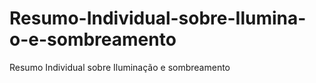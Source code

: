 # Resumo-Individual-sobre-Ilumina-o-e-sombreamento
Resumo Individual sobre Iluminação e sombreamento
